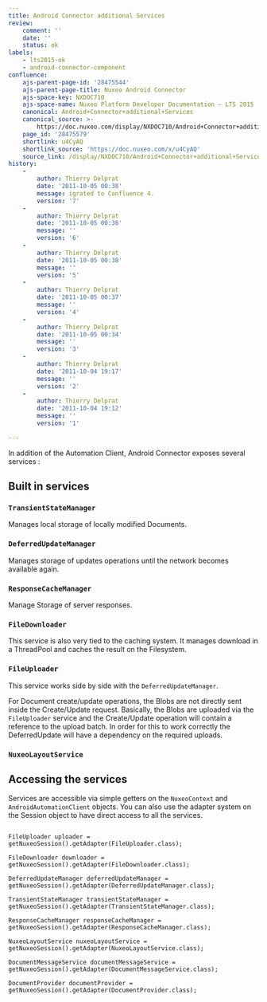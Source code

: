 ```yaml
---
title: Android Connector additional Services
review:
    comment: ''
    date: ''
    status: ok
labels:
    - lts2015-ok
    - android-connector-component
confluence:
    ajs-parent-page-id: '28475544'
    ajs-parent-page-title: Nuxeo Android Connector
    ajs-space-key: NXDOC710
    ajs-space-name: Nuxeo Platform Developer Documentation — LTS 2015
    canonical: Android+Connector+additional+Services
    canonical_source: >-
        https://doc.nuxeo.com/display/NXDOC710/Android+Connector+additional+Services
    page_id: '28475579'
    shortlink: u4CyAQ
    shortlink_source: 'https://doc.nuxeo.com/x/u4CyAQ'
    source_link: /display/NXDOC710/Android+Connector+additional+Services
history:
    - 
        author: Thierry Delprat
        date: '2011-10-05 00:38'
        message: igrated to Confluence 4.
        version: '7'
    - 
        author: Thierry Delprat
        date: '2011-10-05 00:38'
        message: ''
        version: '6'
    - 
        author: Thierry Delprat
        date: '2011-10-05 00:38'
        message: ''
        version: '5'
    - 
        author: Thierry Delprat
        date: '2011-10-05 00:37'
        message: ''
        version: '4'
    - 
        author: Thierry Delprat
        date: '2011-10-05 00:34'
        message: ''
        version: '3'
    - 
        author: Thierry Delprat
        date: '2011-10-04 19:17'
        message: ''
        version: '2'
    - 
        author: Thierry Delprat
        date: '2011-10-04 19:12'
        message: ''
        version: '1'

---
```

In addition of the Automation Client, Android Connector exposes several services :

## Built in services

### `TransientStateManager`

Manages local storage of locally modified Documents.

### `DeferredUpdateManager`

Manages storage of updates operations until the network becomes available again.

### `ResponseCacheManager`

Manage Storage of server responses.

### `FileDownloader`

This service is also very tied to the caching system.
It manages download in a ThreadPool and caches the result on the Filesystem.

### `FileUploader`

This service works side by side with the `DeferredUpdateManager`.

For Document create/update operations, the Blobs are not directly sent inside the Create/Update request.
Basically, the Blobs are uploaded via the `FileUploader` service and the Create/Update operation will contain a reference to the upload batch.
In order for this to work correctly the DeferredUpdate will have a dependency on the required uploads.

### `NuxeoLayoutService`

## Accessing the services

Services are accessible via simple getters on the `NuxeoContext` and `AndroidAutomationClient` objects.
You can also use the adapter system on the Session object to have direct access to all the services.

```

FileUploader uploader = getNuxeoSession().getAdapter(FileUploader.class);

FileDownloader downloader = getNuxeoSession().getAdapter(FileDownloader.class);

DeferredUpdateManager deferredUpdateManager = getNuxeoSession().getAdapter(DeferredUpdateManager.class);

TransientStateManager transientStateManager = getNuxeoSession().getAdapter(TransientStateManager.class);

ResponseCacheManager responseCacheManager = getNuxeoSession().getAdapter(ResponseCacheManager.class);

NuxeoLayoutService nuxeoLayoutService = getNuxeoSession().getAdapter(NuxeoLayoutService.class);

DocumentMessageService documentMessageService = getNuxeoSession().getAdapter(DocumentMessageService.class);

DocumentProvider documentProvider = getNuxeoSession().getAdapter(DocumentProvider.class);

```